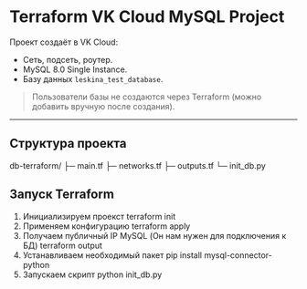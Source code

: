 # Terraform VK Cloud MySQL Project

Проект создаёт в VK Cloud:

- Сеть, подсеть, роутер.
- MySQL 8.0 Single Instance.
- Базу данных `leskina_test_database`.

> Пользователи базы не создаются через Terraform (можно добавить вручную после создания).

---

## Структура проекта

db-terraform/
├─ main.tf 
├─ networks.tf 
├─ outputs.tf 
└─ init_db.py 


## Запуск Terraform
1. Инициализируем проекст
       terraform init
2. Применяем конфигурацию
       terraform apply
3. Получаем публичный IP MySQL (Он нам нужен для подключения к БД)
       terraform output
4. Устанавливаем необходимый пакет
       pip install mysql-connector-python
5. Запускаем скрипт
       python init_db.py



